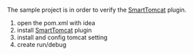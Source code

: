 The sample project is in order to verify the [SmartTomcat](https://plugins.jetbrains.com/plugin/9492-smart-tomcat "SmartTomcat") plugin.
 1. open the pom.xml with idea
 2. install [SmartTomcat](https://plugins.jetbrains.com/plugin/9492-smart-tomcat "SmartTomcat") </a> plugin
 3. install and config tomcat setting
 4. create run/debug
 